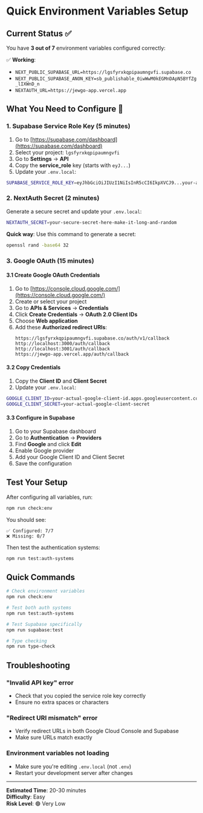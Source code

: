 # Quick Environment Variables Setup

## Current Status ✅

You have **3 out of 7** environment variables configured correctly:

✅ **Working**:
- `NEXT_PUBLIC_SUPABASE_URL=https://lgsfyrxkqpipaumngvfi.supabase.co`
- `NEXT_PUBLIC_SUPABASE_ANON_KEY=sb_publishable_0iwWwM0kEGMnDApN5BYfZg_lIXWnD_n`
- `NEXTAUTH_URL=https://jewgo-app.vercel.app`

## What You Need to Configure 🔧

### 1. Supabase Service Role Key (5 minutes)

1. Go to [https://supabase.com/dashboard](https://supabase.com/dashboard)
2. Select your project: `lgsfyrxkqpipaumngvfi`
3. Go to **Settings** → **API**
4. Copy the **service_role** key (starts with `eyJ...`)
5. Update your `.env.local`:

```bash
SUPABASE_SERVICE_ROLE_KEY=eyJhbGciOiJIUzI1NiIsInR5cCI6IkpXVCJ9...your-actual-key-here
```

### 2. NextAuth Secret (2 minutes)

Generate a secure secret and update your `.env.local`:

```bash
NEXTAUTH_SECRET=your-secure-secret-here-make-it-long-and-random
```

**Quick way**: Use this command to generate a secret:
```bash
openssl rand -base64 32
```

### 3. Google OAuth (15 minutes)

#### 3.1 Create Google OAuth Credentials
1. Go to [https://console.cloud.google.com/](https://console.cloud.google.com/)
2. Create or select your project
3. Go to **APIs & Services** → **Credentials**
4. Click **Create Credentials** → **OAuth 2.0 Client IDs**
5. Choose **Web application**
6. Add these **Authorized redirect URIs**:
   ```
   https://lgsfyrxkqpipaumngvfi.supabase.co/auth/v1/callback
   http://localhost:3000/auth/callback
   http://localhost:3001/auth/callback
   https://jewgo-app.vercel.app/auth/callback
   ```

#### 3.2 Copy Credentials
1. Copy the **Client ID** and **Client Secret**
2. Update your `.env.local`:

```bash
GOOGLE_CLIENT_ID=your-actual-google-client-id.apps.googleusercontent.com
GOOGLE_CLIENT_SECRET=your-actual-google-client-secret
```

#### 3.3 Configure in Supabase
1. Go to your Supabase dashboard
2. Go to **Authentication** → **Providers**
3. Find **Google** and click **Edit**
4. Enable Google provider
5. Add your Google Client ID and Client Secret
6. Save the configuration

## Test Your Setup

After configuring all variables, run:

```bash
npm run check:env
```

You should see:
```
✅ Configured: 7/7
❌ Missing: 0/7
```

Then test the authentication systems:

```bash
npm run test:auth-systems
```

## Quick Commands

```bash
# Check environment variables
npm run check:env

# Test both auth systems
npm run test:auth-systems

# Test Supabase specifically
npm run supabase:test

# Type checking
npm run type-check
```

## Troubleshooting

### "Invalid API key" error
- Check that you copied the service role key correctly
- Ensure no extra spaces or characters

### "Redirect URI mismatch" error
- Verify redirect URLs in both Google Cloud Console and Supabase
- Make sure URLs match exactly

### Environment variables not loading
- Make sure you're editing `.env.local` (not `.env`)
- Restart your development server after changes

---

**Estimated Time**: 20-30 minutes  
**Difficulty**: Easy  
**Risk Level**: 🟢 Very Low
